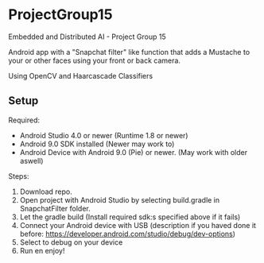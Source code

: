 # ProjectGroup15
Embedded and Distributed AI - Project Group 15

Android app with a "Snapchat filter" like function that adds a Mustache to your or other faces using your front or back camera.

Using OpenCV and Haarcascade Classifiers

Setup
------

Required:

* Android Studio 4.0 or newer (Runtime 1.8 or newer)
* Android 9.0 SDK installed (Newer may work to)
* Android Device with Android 9.0 (Pie) or newer. (May work with older aswell)

Steps:

1. Download repo.
2. Open project with Android Studio by selecting build.gradle in SnapchatFilter folder.
3. Let the gradle build (Install required sdk:s specified above if it fails)
4. Connect your Android device with USB (description if you haved done it before: https://developer.android.com/studio/debug/dev-options)
5. Select to debug on your device
6. Run en enjoy!

